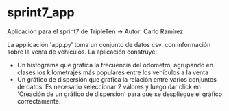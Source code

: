 # sprint7_app

Aplicación para el sprint7 de TripleTen -> Autor: Carlo Ramírez 

La applicación 'app.py' toma un conjunto de datos csv. con información sobre la venta de vehículos. La aplicación construye:
* Un histograma que grafica la frecuencia del odometro, agrupando en clases los kilometrajes más populares entre los vehículos a la venta 
* Un gráfico de dispersión que grafica la relación entre varios conjuntos de datos. Es necesario seleccionar 2 valores y luego dar click en 'Creación de un gráfico de dispersión' para que se despliegue el gráfico correctamente. 

